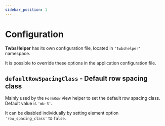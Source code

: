```yaml
---
sidebar_position: 1
---
```


# Configuration

**TwbsHelper** has its own configuration file, located in `'twbshelper'` namespace.

It is possible to override these options in the application configuration file.

## `defaultRowSpacingClass` - Default row spacing class

Mainly used by the `FormRow` view helper to set the default row spacing class. Default value is `'mb-3'`.

It can be disabled individually by setting element option `'row_spacing_class'` to `false`.
